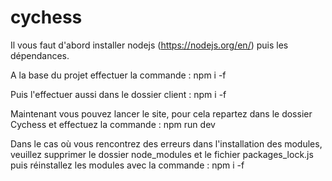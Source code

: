 # cychess


Il vous faut d'abord installer nodejs (https://nodejs.org/en/) puis les dépendances.

A la base du projet effectuer la commande :
    npm i -f

Puis l'effectuer aussi dans le dossier client :
    npm i -f

Maintenant vous pouvez lancer le site, pour cela repartez dans le dossier Cychess et effectuez la commande :
    npm run dev

Dans le cas où vous rencontrez des erreurs dans l'installation des modules, veuillez supprimer le dossier node_modules 
et le fichier packages_lock.js puis réinstallez les modules avec la commande :
    npm i -f
